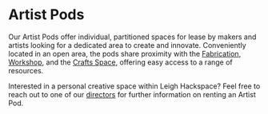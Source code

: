 # Artist Pods

Our Artist Pods offer individual, partitioned spaces for lease by makers and artists looking for a dedicated area to create and innovate. Conveniently located in an open area, the pods share proximity with the [Fabrication](fabrication.md), [Workshop](workshop/index.md), and the [Crafts Space](crafts_space.md), offering easy access to a range of resources.

Interested in a personal creative space within Leigh Hackspace? Feel free to reach out to one of our [directors](../membership/useful_contacts.md#directors) for further information on renting an Artist Pod.